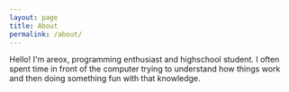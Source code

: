 ```yaml
---
layout: page
title: About
permalink: /about/
---
```


Hello! I'm areox, programming enthusiast and highschool student. I often spent time in front of the computer trying to understand how things work and then doing something fun with that knowledge.
